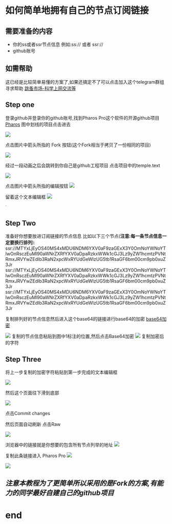 # 如何简单地拥有自己的节点订阅链接
## 需要准备的内容
 * 你的ss或者ssr节点信息 例如:ss:// 或者 ssr://
 * github账号

## 如需帮助
这已经是比较简单易懂的方案了,如果还搞定不了可以点击加入这个telegram群组寻求帮助
[跳蚤市场-科学上网交流等](https://t.me/PharosMarketShopping)
 
## Step one
 
 登录github并登录你的github账号,找到Pharos Pro这个软件的开源github项目[Pharos](https://github.com/PharosVip)
 图中划线的项目点击进去
 
![](https://raw.githubusercontent.com/ChrisPzzz/temple/master/1.jpg)

点击图片中箭头所指的 Fork 按钮(这个Fork相当于拷贝了一份相同的项目)

![](https://raw.githubusercontent.com/ChrisPzzz/temple/master/2.jpg)



经过一段动画之后会跳转到你自己是github工程项目
点击项目中的temple.text

![](https://raw.githubusercontent.com/ChrisPzzz/temple/master/3.jpg)


点击图片中箭头所指的编辑按钮
![](https://raw.githubusercontent.com/ChrisPzzz/temple/master/4.jpg)


留着这个文本编辑框
![](https://raw.githubusercontent.com/ChrisPzzz/temple/master/5.jpg)

˙

## Step Two

准备好你想要放进订阅链接的节点信息
比如以下三个节点(**注意:每一条节点信息一定要换行排列**):
ssr://MTYxLjEyOS40MS4xMDU6NDM6YXV0aF9zaGExX3Y0OmNoYWNoYTIwOnRsczEuMl90aWNrZXRfYXV0aDpaRzkxWWk1cGJ3Lz9yZW1hcmtzPVNtRmxJRVYwZEdIb3RaN2xpcWxRYUdGeWIzUG5tb1RsaGF6bm00cm9pb0xuZ3Jr
ssr://MTYxLjEyOS40MS4xMDU6NDM6YXV0aF9zaGExX3Y0OmNoYWNoYTIwOnRsczEuMl90aWNrZXRfYXV0aDpaRzkxWWk1cGJ3Lz9yZW1hcmtzPVNtRmxJRVYwZEdIb3RaN2xpcWxRYUdGeWIzUG5tb1RsaGF6bm00cm9pb0xuZ3Jr
ssr://MTYxLjEyOS40MS4xMDU6NDM6YXV0aF9zaGExX3Y0OmNoYWNoYTIwOnRsczEuMl90aWNrZXRfYXV0aDpaRzkxWWk1cGJ3Lz9yZW1hcmtzPVNtRmxJRVYwZEdIb3RaN2xpcWxRYUdGeWIzUG5tb1RsaGF6bm00cm9pb0xuZ3Jr



复制排列好的节点信息然后进入这个base64的链接进行base64的加密
[base64加密](http://tool.chinaz.com/Tools/Base64.aspx)

![](https://raw.githubusercontent.com/ChrisPzzz/temple/master/6.jpg)
复制的节点信息粘贴到图中1标注的位置,然后点击Base64加密
![](https://raw.githubusercontent.com/ChrisPzzz/temple/master/7.jpg)
复制加密后的字符

## Step Three

将上一步复制的加密字符粘贴到第一步完成的文本编辑框



![](https://raw.githubusercontent.com/ChrisPzzz/temple/master/8.jpg)

然后这个页面往下滑到底部

![](https://raw.githubusercontent.com/ChrisPzzz/temple/master/9.jpg)

点击Commit changes

然后页面自动刷新
点击Raw 

![](https://raw.githubusercontent.com/ChrisPzzz/temple/master/10.jpg)

浏览器中的链接就是你想要的包含所有节点列举的地址
![](https://raw.githubusercontent.com/ChrisPzzz/temple/master/11.jpg)



复制此条链接进入 Pharos Pro
![](https://raw.githubusercontent.com/ChrisPzzz/temple/master/12.jpg)

![](https://raw.githubusercontent.com/ChrisPzzz/temple/master/13.jpg)


## *注意本教程为了更简单所以采用的是Fork的方案,有能力的同学最好自建自己的github项目*

# end







 
 

